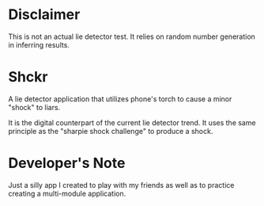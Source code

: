 # Disclaimer
This is not an actual lie detector test. It relies on random number generation in inferring results.

# Shckr
A lie detector application that utilizes phone's torch to cause a minor "shock" to liars.

It is the digital counterpart of the current lie detector trend. It uses the same principle as the "sharpie shock challenge" to produce a shock.

# Developer's Note
Just a silly app I created to play with my friends as well as to practice creating a multi-module application.
